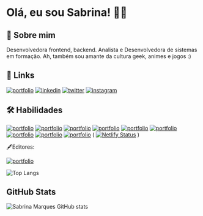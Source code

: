 
# Olá, eu sou Sabrina! 🖖🏻




## 🚀 Sobre mim
Desenvolvedora frontend, backend. Analista e Desenvolvedora de sistemas em formação.
Ah, também sou amante da cultura geek, animes e jogos :)


## 🔗 Links
[![portfolio](https://img.shields.io/badge/my_portfolio-000?style=for-the-badge&logo=ko-fi&logoColor=white)](https://sxbrinamf.netlify.app) 
[![linkedin](https://img.shields.io/badge/linkedin-0A66C2?style=for-the-badge&logo=linkedin&logoColor=white)](https://www.linkedin.com/in/sabrina-marques-ferraz-79344420b/) 
[![twitter](https://img.shields.io/badge/twitter-1DA1F2?style=for-the-badge&logo=twitter&logoColor=white)](https://twitter.com/sxbrinamf) 
[![instagram](https://img.shields.io/badge/Instagram-E4405F?style=for-the-badge&logo=instagram&logoColor=white)](https://www.instagram.com/sxbrina.tech)


## 🛠 Habilidades
[![portfolio](https://img.shields.io/badge/HTML5-E34F26?style=for-the-badge&logo=html5&logoColor=white)](https://sxbrinamf.netlify.app)
[![portfolio](https://img.shields.io/badge/CSS3-1572B6?style=for-the-badge&logo=css3&logoColor=white)](https://sxbrinamf.netlify.app)
[![portfolio](https://img.shields.io/badge/JavaScript-F7DF1E?style=for-the-badge&logo=javascript&logoColor=black)](https://sxbrinamf.netlify.app)
[![portfolio](https://img.shields.io/badge/Python-14354C?style=for-the-badge&logo=python&logoColor=white)](https://sxbrinamf.netlify.app)
[![portfolio](https://img.shields.io/badge/PHP-777BB4?style=for-the-badge&logo=php&logoColor=white)](https://sxbrinamf.netlify.app)
[![portfolio](https://img.shields.io/badge/Node.js-43853D?style=for-the-badge&logo=node.js&logoColor=white)](https://sxbrinamf.netlify.app)
[![portfolio](https://img.shields.io/badge/Java-ED8B00?style=for-the-badge&logo=openjdk&logoColor=white)](https://sxbrinamf.netlify.app)
[![portfolio](https://img.shields.io/badge/React-20232A?style=for-the-badge&logo=react&logoColor=61DAFB)](https://sxbrinamf.netlify.app)
[![portfolio](https://img.shields.io/badge/Netlify-00C7B7?style=for-the-badge&logo=netlify&logoColor=white)](https://sxbrinamf.netlify.app) ( [![Netlify Status](https://api.netlify.com/api/v1/badges/0541f7a2-56ed-49f7-8152-3bf8452a0c4a/deploy-status)](https://app.netlify.com/sites/sxbrinamf/deploys) )

🖋️Editores:

[![portfolio](https://img.shields.io/badge/Canva-%2300C4CC.svg?&style=for-the-badge&logo=Canva&logoColor=white)](https://sxbrinamf.netlify.app)

![Top Langs](https://github-readme-stats.vercel.app/api/top-langs/?username=SabrinaMarquesF&layout=compact)

## GitHub Stats

![Sabrina Marques GitHub stats](https://github-readme-stats.vercel.app/api?username=SabrinaMarquesF&show_icons=true&theme=dark)

